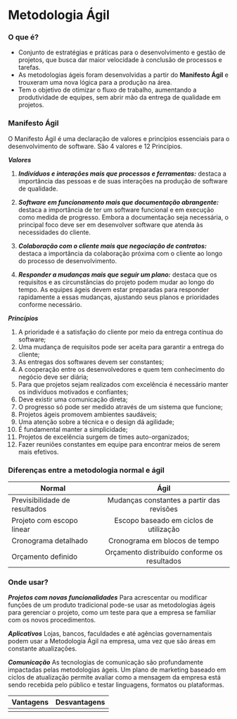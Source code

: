# Metodologia Ágil

### O que é?

- Conjunto de estratégias e práticas para o desenvolvimento e gestão de projetos, que busca dar maior velocidade à conclusão de processos e tarefas.
- As metodologias ágeis foram desenvolvidas a partir do **Manifesto Ágil** e trouxeram uma nova lógica para a produção na área.
- Tem o objetivo de otimizar o fluxo de trabalho, aumentando a produtividade de equipes, sem abrir mão da entrega de qualidade em projetos.

### Manifesto Ágil
O Manifesto Ágil é uma declaração de valores e princípios essenciais para o desenvolvimento de software. São 4 valores e 12 Princípios.

**_Valores_**

1. **_Indivíduos e interações mais que processos e ferramentas:_** destaca a importância das pessoas e de suas interações na produção de software de qualidade. 

2. **_Software em funcionamento mais que documentação abrangente:_** destaca a importância de ter um software funcional e em execução como medida de progresso. Embora a documentação seja necessária, o principal foco deve ser em desenvolver software que atenda às necessidades do cliente.

3. **_Colaboração com o cliente mais que negociação de contratos:_** destaca a importância da colaboração próxima com o cliente ao longo do processo de desenvolvimento. 

4. **_Responder a mudanças mais que seguir um plano:_** destaca que os requisitos e as circunstâncias do projeto podem mudar ao longo do tempo. As equipes ágeis devem estar preparadas para responder rapidamente a essas mudanças, ajustando seus planos e prioridades conforme necessário.

**_Princípios_**

1. A prioridade é a satisfação do cliente por meio da entrega contínua do software;
2. Uma mudança de requisitos pode ser aceita para garantir a entrega do cliente;
3. As entregas dos softwares devem ser constantes;
4. A cooperação entre os desenvolvedores e quem tem conhecimento do negócio deve ser diária;
5. Para que projetos sejam realizados com excelência é necessário manter os indivíduos motivados e confiantes;
6. Deve existir uma comunicação direta;
7. O progresso só pode ser medido através de um sistema que funcione;
8. Projetos ágeis promovem ambientes saudáveis;
9. Uma atenção sobre a técnica e o design dá agilidade;
10. É fundamental manter a simplicidade;
11. Projetos de excelência surgem de times auto-organizados;
12. Fazer reuniões constantes em equipe para encontrar meios de serem mais efetivos.

### Diferenças entre a metodologia normal e ágil

|**Normal**|**Ágil**|
|-|:-:|
|Previsibilidade de resultados|Mudanças constantes a partir das revisões|
|Projeto com escopo linear|Escopo baseado em ciclos de utilização|
|Cronograma detalhado|Cronograma em blocos de tempo|
|Orçamento definido|Orçamento distribuído conforme os resultados|

### Onde usar?

**_Projetos com novas funcionalidades_**
Para acrescentar ou modificar funções de um produto tradicional pode-se usar as metodologias ágeis para gerenciar o projeto, como um teste para que a empresa se familiar com os novos procedimentos.

**_Aplicativos_**
Lojas, bancos, faculdades e até agências governamentais podem usar a Metodologia Ágil na empresa, uma vez que são áreas em constante atualizações.

**_Comunicação_**
As tecnologias de comunicação são profundamente impactadas pelas metodologias ágeis. Um plano de marketing baseado em ciclos de atualização permite avaliar como a mensagem da empresa está sendo recebida pelo público e testar linguagens, formatos ou plataformas.

|**Vantagens**|**Desvantagens**|
|-|:-:|
|||


